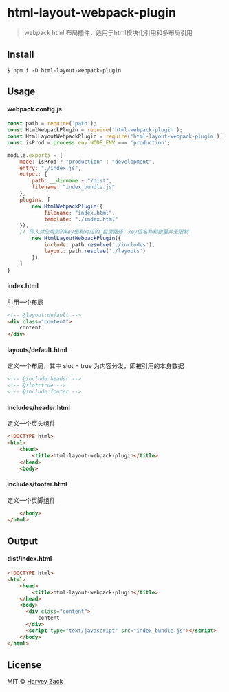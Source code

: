 # html-layout-webpack-plugin

> webpack html 布局插件，适用于html模块化引用和多布局引用

## Install

```
$ npm i -D html-layout-webpack-plugin
```

## Usage

#### webpack.config.js

```js
const path = require('path');
const HtmlWebpackPlugin = require('html-webpack-plugin');
const HtmlLayoutWebpackPlugin = require('html-layout-webpack-plugin');
const isProd = process.env.NODE_ENV === 'production';

module.exports = {
	mode: isProd ? "production" : "development",
	entry: "./index.js",
	output: {
		path: __dirname + "/dist",
		filename: "index_bundle.js"
	},
	plugins: [
		new HtmlWebpackPlugin({
			filename: "index.html",
			template: "./index.html"
    }),
    // 传入对应用到的key值和对应的目录路径，key值名称和数量并无限制
		new HtmlLayoutWebpackPlugin({
			include: path.resolve('./includes'),
			layout: path.resolve('./layouts')
		})
	]
}
```

#### index.html

引用一个布局
```html
<!-- @layout:default -->
<div class="content">
    content
</div>
```

#### layouts/default.html

定义一个布局，其中 slot = true 为内容分发，即被引用的本身数据
```html
<!-- @include:header -->
<!-- @slot:true -->
<!-- @include:footer -->
```

#### includes/header.html

定义一个页头组件
```html
<!DOCTYPE html>
<html>
    <head>
        <title>html-layout-webpack-plugin</title>
    </head>
    <body>
```

#### includes/footer.html

定义一个页脚组件
```html
    </body>
</html>
```

## Output

#### dist/index.html

```html
<!DOCTYPE html>
<html>
    <head>
        <title>html-layout-webpack-plugin</title>
    </head>
    <body>
      <div class="content">
          content
      </div>
      <script type="text/javascript" src="index_bundle.js"></script>
    </body>
</html>
```

## License

MIT © [Harvey Zack](https://www.zhw-island.com/)
